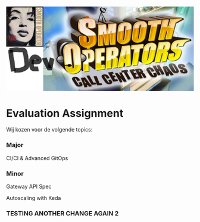 ![Smooth](smooth.png)

# Evaluation Assignment

Wij kozen voor de volgende topics:

### Major

CI/CI & Advanced GitOps

### Minor

Gateway API Spec

Autoscaling with Keda

### TESTING ANOTHER CHANGE AGAIN 2